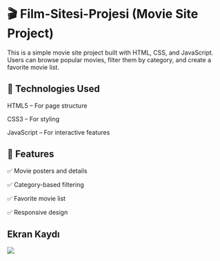 <h1> 🎬 Film-Sitesi-Projesi (Movie Site Project) </h1>


This is a simple movie site project built with HTML, CSS, and JavaScript. Users can browse popular movies, filter them by category, and create a favorite movie list.


<h2> 🎨 Technologies Used </h2>

HTML5 – For page structure

CSS3 – For styling

JavaScript – For interactive features


<h2> 🎯 Features </h2>

✅ Movie posters and details

✅ Category-based filtering

✅ Favorite movie list

✅ Responsive design


<h2>Ekran Kaydı</h2>

![](Film-sitesi.gif)
